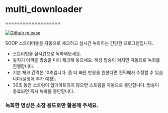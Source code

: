 # multi_downloader
===================

[![Github release](https://img.shields.io/github/v/release/HO-Silverplate/multi_downloader.svg?logo=github)](https://github.com/HO-Silverplate/multi_downloader/releases/latest)
   
SOOP 스트리머들을 자동으로 체크하고 실시간 녹화하는 간단한 프로그램입니다.
- 스트리밍을 실시간으로 녹화해보세요.
- 놓치기 아까운 방송을 미리 체크해 놓으세요. 해당 방송이 켜지면 자동으로 녹화를 진행합니다.
- 기본 체크 간격은 10초입니다. 좀 더 빠른 반응을 원한다면 컨픽에서 수정할 수 있습니다(설정에 추가 예정).
- 30초 동안 스트림이 업데이트되지 않으면 스트림을 자동으로 중단합니다. 방송이 종료되면 즉시 녹화를 중단합니다.
### **녹화한 영상은 소장 용도로만 활용해 주세요.**
